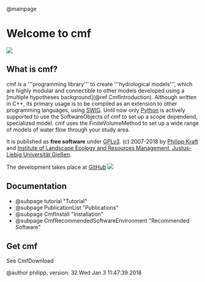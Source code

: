 @mainpage

# Welcome to cmf

![](storages_web.png)

## What is cmf?

cmf is a '''programming library''' to create '''hydrological models''',
which are highly modular and connectible to other models developed using
a [multiple hypotheses background](@ref CmfIntroduction). Although written
in C++, its primary usage is to be compiled as an extension to other
programming languages, using [SWIG](http://www.swig.org). Until now only
[Python](http://www.python.org) is actively supported to use the
SoftwareObjects of cmf to set up a scope dependend, specialized model.
cmf uses the FiniteVolumeMethod to set up a wide range of models of
water flow through your study area.

It is published as __free software__ under
[GPLv3](http://www.gnu.org/licenses/gpl.html). (c) 2007-2018 by [Philipp
Kraft](http://www.uni-giessen.de/cms/fbz/fb09/institute/ilr/ilr-frede/copy_of_mitarbeiter/kraft)
and [Institute of Landscape Ecology and Resources Management,
Justus-Liebig Universität
Gießen](http://www.uni-giessen.de/cms/fbz/fb09/institute/ilr/ilr-frede/).

The development takes place at
[GitHub](https://github.com/philippkraft/cmf) ![](https://img.shields.io/github/release/philippkraft/cmf.svg?logo=github)

## Documentation

  - @subpage tutorial "Tutorial"
  - @subpage PublicationList "Publications"
  - @subpage CmfInstall "Installation"
  - @subpage CmfRecommendedSoftwareEnvironment "Recommended Software"

## Get cmf

See CmfDownload

@author philipp, version: 32 Wed Jan 3 11:47:39 2018

